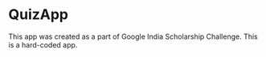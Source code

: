 # QuizApp
This app was created as a part of Google India Scholarship Challenge. This is a hard-coded app.
